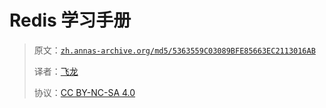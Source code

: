 # Redis 学习手册

> 原文：[`zh.annas-archive.org/md5/5363559C03089BFE85663EC2113016AB`](https://zh.annas-archive.org/md5/5363559C03089BFE85663EC2113016AB)
> 
> 译者：[飞龙](https://github.com/wizardforcel)
> 
> 协议：[CC BY-NC-SA 4.0](http://creativecommons.org/licenses/by-nc-sa/4.0/)